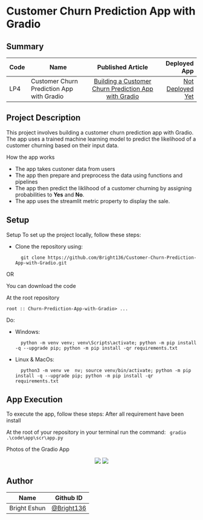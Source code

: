                                                                                                                                                                                                         
# Customer Churn Prediction App with Gradio

## Summary
| Code      | Name        | Published Article |  Deployed App |
|-----------|-------------|:-------------:|------:|
| LP4 | Customer Churn Prediction App with Gradio |  [Building a Customer Churn Prediction App with Gradio](/) | [Not Deployed Yet](/) |

## Project Description
This project involves building a customer churn prediction app with Gradio. The app uses a trained machine learning model to predict the likelihood of a customer churning based on their input data.

How the app works
- The app takes custoner data from users
- The app then prepare and preprocess the data using functions and pipelines
- The app then predict the liklihood of a customer churning by assigning probabilities to **Yes** and **No**.
-  The app  uses the streamlit metric property to display the sale.
## Setup
Setup
To set up the project locally, follow these steps:

- Clone the repository using:
        
        git clone https://github.com/Bright136/Customer-Churn-Prediction-App-with-Gradio.git

OR

You can download the code 

At the root repository 

`root :: Churn-Prediction-App-with-Gradio> ...`

Do:
- Windows:

        python -m venv venv; venv\Scripts\activate; python -m pip install -q --upgrade pip; python -m pip install -qr requirements.txt  

- Linux & MacOs:

        python3 -m venv ve  nv; source venv/bin/activate; python -m pip install -q --upgrade pip; python -m pip install -qr requirements.txt


## App Execution
To execute the app, follow these steps:
After all requirement have been install

At the root of your repository in your terminal
run the command: ` gradio .\code\app\scr\app.py`


<span>Photos of the Gradio App</span>

<div align='center'> 
    <img src="https://drive.google.com/uc?export=view&id=1gZ9t4PPgNxv_Pnu4zloUIYpLsU2ys4tJ"/>
    <img src="https://drive.google.com/uc?export=view&id=1WZCsMMFQ-yt4vUU66aY-xDqUoIRyJPFa"/>


</div>

## Author
<div align='center'>
    <table>
        <thead>
            <tr>
                <th>Name</th>
                <th>Github ID</th>
            </tr>
        </thead>
        <tbody>
            <tr>
                <td>Bright Eshun</td>
                <td><a href="https://github.com/Bright136" target="_blank" rel="nofollow">@Bright136</a></td>
            </tr>
        </tbody>
    </table>
</div>

